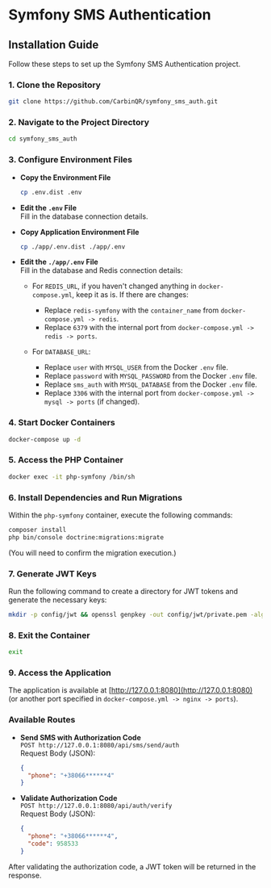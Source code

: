 # Symfony SMS Authentication

## Installation Guide

Follow these steps to set up the Symfony SMS Authentication project.

### 1. Clone the Repository

```bash
git clone https://github.com/CarbinQR/symfony_sms_auth.git
```

### 2. Navigate to the Project Directory

```bash
cd symfony_sms_auth
```

### 3. Configure Environment Files

- **Copy the Environment File**

  ```bash
  cp .env.dist .env
  ```

- **Edit the `.env` File**  
  Fill in the database connection details.

- **Copy Application Environment File**

  ```bash
  cp ./app/.env.dist ./app/.env
  ```

- **Edit the `./app/.env` File**  
  Fill in the database and Redis connection details:
    - For `REDIS_URL`, if you haven't changed anything in `docker-compose.yml`, keep it as is. If there are changes:
        - Replace `redis-symfony` with the `container_name` from `docker-compose.yml -> redis`.
        - Replace `6379` with the internal port from `docker-compose.yml -> redis -> ports`.

    - For `DATABASE_URL`:
        - Replace `user` with `MYSQL_USER` from the Docker `.env` file.
        - Replace `password` with `MYSQL_PASSWORD` from the Docker `.env` file.
        - Replace `sms_auth` with `MYSQL_DATABASE` from the Docker `.env` file.
        - Replace `3306` with the internal port from `docker-compose.yml -> mysql -> ports` (if changed).

### 4. Start Docker Containers

```bash
docker-compose up -d
```

### 5. Access the PHP Container

```bash
docker exec -it php-symfony /bin/sh
```

### 6. Install Dependencies and Run Migrations

Within the `php-symfony` container, execute the following commands:

```bash
composer install
php bin/console doctrine:migrations:migrate
```

(You will need to confirm the migration execution.)

### 7. Generate JWT Keys

Run the following command to create a directory for JWT tokens and generate the necessary keys:

```bash
mkdir -p config/jwt && openssl genpkey -out config/jwt/private.pem -algorithm RSA -pkeyopt rsa_keygen_bits:4096 && openssl rsa -pubout -in config/jwt/private.pem -out config/jwt/public.pem
```

### 8. Exit the Container

```bash
exit
```

### 9. Access the Application

The application is available at [http://127.0.0.1:8080](http://127.0.0.1:8080) (or another port specified in `docker-compose.yml -> nginx -> ports`).

### Available Routes

- **Send SMS with Authorization Code**  
  `POST http://127.0.0.1:8080/api/sms/send/auth`  
  Request Body (JSON):
  ```json
  {
    "phone": "+38066******4"
  }
  ```

- **Validate Authorization Code**  
  `POST http://127.0.0.1:8080/api/auth/verify`  
  Request Body (JSON):
  ```json
  {
    "phone": "+38066******4",
    "code": 958533
  }
  ```

After validating the authorization code, a JWT token will be returned in the response.
